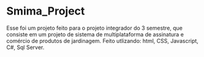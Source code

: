 # Smima_Project
Esse foi um projeto feito para o projeto integrador do 3 semestre, que consiste em um projeto de sistema de multiplataforma de assinatura e comércio de produtos de jardinagem. Feito utlizando: html, CSS, Javascript, C#, Sql Server.

